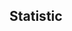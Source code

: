 
<!--
**oleg-komaristov-mobiline/oleg-komaristov-mobiline** is a ✨ _special_ ✨ repository because its `README.md` (this file) appears on your GitHub profile.

Here are some ideas to get you started:

- 🔭 I’m currently working on ...
- 🌱 I’m currently learning ...
- 👯 I’m looking to collaborate on ...
- 🤔 I’m looking for help with ...
- 💬 Ask me about ...
- 📫 How to reach me: ...
- 😄 Pronouns: ...
- ⚡ Fun fact: ...
-->

## Statistic

<!-- ![Stats](https://raw.githubusercontent.com/oleg-komaristov-mobiline/stats/master/generated/overview.svg) -->
